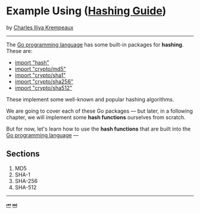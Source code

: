 # Example Using ([Hashing Guide](../../README.md))

by [Charles Iliya Krempeaux](http://changelog.ca/)

---

The [Go programming language](http://golang.org/) has some built-in packages for **hashing**. These are:

* [import "hash"](https://pkg.go.dev/hash)
* [import "crypto/md5"](https://pkg.go.dev/crypto/md5)
* [import "crypto/sha1"](https://pkg.go.dev/crypto/sha1)
* [import "crypto/sha256"](https://pkg.go.dev/crypto/sha256)
* [import "crypto/sha512"](https://pkg.go.dev/crypto/sha512)

These implement some well-known and popular hashing algorithms.

We are going to cover each of these Go packages — but later, in a following chapter, we will implement some **hash functions** ourselves from scratch.

But for now, let's learn how to use the **hash functions** that are built into the [Go programming language](http://golang.org/) —

## Sections
1. MD5
2. SHA-1
3. SHA-256
4. SHA-512


---

[⏮](../example-usages/README.md) [⏭️](../digest-fingerprinting/README.md)
